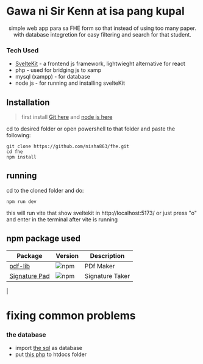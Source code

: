 # Gawa ni Sir Kenn at isa pang kupal
<p align="center">simple web app para sa FHE form so that instead of using too many paper. with database integretion for easy filtering and search for that student.</p>

### Tech Used
- [SvelteKit](https://svelte.dev/) - a frontend js framework, lightwieght alternative for react
- php  - used for bridging js to xamp
- mysql (xampp) - for database 
- node js - for running and installing svelteKit

## Installation
>first install [Git here](https://git-scm.com/downloads/win) and [node js here](https://nodejs.org/en/download)

cd to desired folder or open powershell to that folder and paste the following:
```
git clone https://github.com/nisha863/fhe.git
cd fhe
npm install
```
## running
cd to the cloned folder and do:
``` 
npm run dev
```
this will run vite that show sveltekit in http://localhost:5173/ or just press "o" and enter in the terminal after vite is running
## npm package used
| Package   | Version | Description |
|-----------|---------|-------------|
| [pdf-lib](https://www.npmjs.com/package/pdf-lib) | ![npm](https://img.shields.io/npm/v/pdf-lib) | PDf Maker
| [Signature Pad](https://www.npmjs.com/package/signature_pad) | ![npm](https://img.shields.io/npm/v/signature_pad) | Signature Taker
| 

# fixing common problems
### the database
- import [the sql](https://github.com/nisha863/fhe/blob/main/fhe_db.sql) as database
- put [this php](https://github.com/nisha863/fhe/blob/main/static/student.php) to htdocs folder



